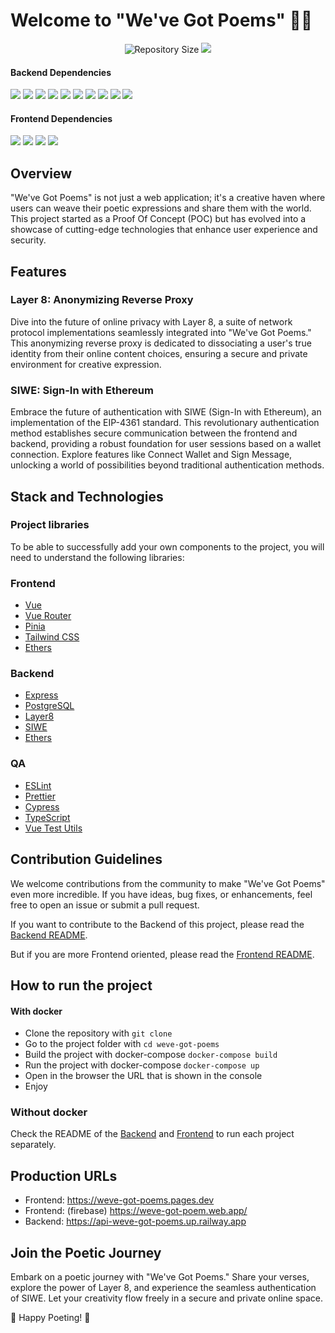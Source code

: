 # Welcome to "We've Got Poems" 📜✨

<p align="center">
  <img alt="Repository Size" src="https://img.shields.io/github/repo-size/globe-and-citizen/weve-got-poems?filename=backend%2Fpackage.json" />
  <a href="https://weve-got-poem.web.app/"><img src="https://img.shields.io/website?url=https%3A%2F%2Fweve-got-poem.web.app" /></a>
</p>

#### Backend Dependencies

<img src="https://img.shields.io/github/package-json/dependency-version/globe-and-citizen/weve-got-poems/bcrypt?filename=backend%2Fpackage.json" />
<img src="https://img.shields.io/github/package-json/dependency-version/globe-and-citizen/weve-got-poems/cors?filename=backend%2Fpackage.json" />
<img src="https://img.shields.io/github/package-json/dependency-version/globe-and-citizen/weve-got-poems/dotenv?filename=backend%2Fpackage.json" />
<img src="https://img.shields.io/github/package-json/dependency-version/globe-and-citizen/weve-got-poems/ethers?filename=backend%2Fpackage.json" />
<img src="https://img.shields.io/github/package-json/dependency-version/globe-and-citizen/weve-got-poems/express?filename=backend%2Fpackage.json" />
<img src="https://img.shields.io/github/package-json/dependency-version/globe-and-citizen/weve-got-poems/jsonwebtoken?filename=backend%2Fpackage.json" />
<img src="https://img.shields.io/github/package-json/dependency-version/globe-and-citizen/weve-got-poems/layer8-middleware-wasm?filename=backend%2Fpackage.json" />
<img src="https://img.shields.io/github/package-json/dependency-version/globe-and-citizen/weve-got-poems/pg?filename=backend%2Fpackage.json" />
<img src="https://img.shields.io/github/package-json/dependency-version/globe-and-citizen/weve-got-poems/siwe?filename=backend%2Fpackage.json" />
<img src="https://img.shields.io/github/package-json/dependency-version/globe-and-citizen/weve-got-poems/xss?filename=backend%2Fpackage.json" />
<!-- Add other backend badges here -->

#### Frontend Dependencies

<img src="https://img.shields.io/github/package-json/dependency-version/globe-and-citizen/weve-got-poems/pinia?filename=frontend%2Fpackage.json" />
<img src="https://img.shields.io/github/package-json/dependency-version/globe-and-citizen/weve-got-poems/vue?filename=frontend%2Fpackage.json" />
<img src="https://img.shields.io/github/package-json/dependency-version/globe-and-citizen/weve-got-poems/vue-router?filename=frontend%2Fpackage.json" />
<img src="https://img.shields.io/github/package-json/dependency-version/globe-and-citizen/weve-got-poems/ethers?filename=backend%2Fpackage.json" />
</p>
<!-- Add other frontend badges here -->

## Overview

"We've Got Poems" is not just a web application; it's a creative haven where users can weave their poetic expressions and share them with the world. This project started as a Proof Of Concept (POC) but has evolved into a showcase of cutting-edge technologies that enhance user experience and security.

## Features

### Layer 8: Anonymizing Reverse Proxy

Dive into the future of online privacy with Layer 8, a suite of network protocol implementations seamlessly integrated into "We've Got Poems." This anonymizing reverse proxy is dedicated to dissociating a user's true identity from their online content choices, ensuring a secure and private environment for creative expression.

### SIWE: Sign-In with Ethereum

Embrace the future of authentication with SIWE (Sign-In with Ethereum), an implementation of the EIP-4361 standard. This revolutionary authentication method establishes secure communication between the frontend and backend, providing a robust foundation for user sessions based on a wallet connection. Explore features like Connect Wallet and Sign Message, unlocking a world of possibilities beyond traditional authentication methods.

## Stack and Technologies

### Project libraries

To be able to successfully add your own components to the project, you will need to understand the following libraries:

### Frontend

- [Vue](https://vuejs.org/)
- [Vue Router](https://router.vuejs.org/)
- [Pinia](https://pinia.esm.dev/)
- [Tailwind CSS](https://tailwindcss.com/)
- [Ethers](https://docs.ethers.io/v5/)

### Backend

- [Express](https://expressjs.com/)
- [PostgreSQL](https://www.postgresql.org/)
- [Layer8](https://layer8.space/)
- [SIWE](https://docs.login.xyz/)
- [Ethers](https://docs.ethers.io/v5/)

### QA

- [ESLint](https://eslint.org/)
- [Prettier](https://prettier.io/)
- [Cypress](https://www.cypress.io/)
- [TypeScript](https://www.typescriptlang.org/)
- [Vue Test Utils](https://vue-test-utils.vuejs.org/)

## Contribution Guidelines

We welcome contributions from the community to make "We've Got Poems" even more incredible. If you have ideas, bug fixes, or enhancements, feel free to open an issue or submit a pull request.

If you want to contribute to the Backend of this project, please read the [Backend README](./backend/README.md).

But if you are more Frontend oriented, please read the [Frontend README](./frontend/README.md).

## How to run the project

#### With docker

- Clone the repository with `git clone`
- Go to the project folder with `cd weve-got-poems`
- Build the project with docker-compose `docker-compose build`
- Run the project with docker-compose `docker-compose up`
- Open in the browser the URL that is shown in the console
- Enjoy

### Without docker

Check the README of the [Backend](./backend/README.md) and [Frontend](./frontend/README.md) to run each project separately.

## Production URLs

- Frontend: https://weve-got-poems.pages.dev
- Frontend: (firebase) https://weve-got-poem.web.app/
- Backend: https://api-weve-got-poems.up.railway.app

## Join the Poetic Journey

Embark on a poetic journey with "We've Got Poems." Share your verses, explore the power of Layer 8, and experience the seamless authentication of SIWE. Let your creativity flow freely in a secure and private online space.

🚀 Happy Poeting! 🚀
